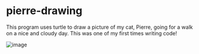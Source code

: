 # pierre-drawing
This program uses turtle to draw a picture of my cat, Pierre, going for a walk on a nice and cloudy day.
This was one of my first times writing code!

![image](https://user-images.githubusercontent.com/31493506/171313174-5fd47bd8-e54e-471c-b859-c9a30316a990.png)

